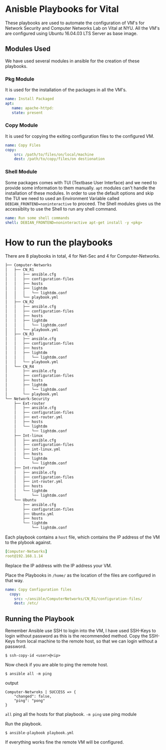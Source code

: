 # Anisble Playbooks for Vital 

These playbooks are used to automate the configuration of VM's for Network Security and Computer Networks Lab on Vital at NYU.
All the VM's are configured using Ubuntu 16.04.03 LTS Server as base image.

## Modules Used
We have used several modules in ansible for the creation of these playbooks.

### Pkg Module
It is used for the installation of the packages in all the VM's.
  
 ```yaml
name: Install Packaged
apt:
    name: apache-httpd:
    state: present
 ``` 
### Copy Module
It is used for copying the exiting configuration files to the configured VM.

```yaml
name: Copy Files
copy:
    src: /path/to/files/on/local/machine
    dest: /path/to/copy/files/on destionation
```

### Shell Module
Some packages comes with TUI (Textbase User Interface) and we need to provide some information to them manually. 
`apt` modules can't handle the installation of these modules.
In order to use the default options and skip the TUI we need to used an Environment Variable called `DEBIAN_FRONTEND=noninteractive` to proceed. 
The Shell modules gives us the accessiblity to use the Shell to run any shell command.

```yaml
name: Run some shell commands
shell: DEBIAN_FRONTEND=noninteractive apt-get install -y <pkg>
```

# How to run the playbooks

There are 8 playbooks in total, 4 for Net-Sec and 4 for Computer-Networks.
```bash
├── Computer-Networks                               
│   ├── CN_R1                                       
│   │   ├── ansible.cfg                             
│   │   ├── configuration-files                     
│   │   ├── hosts                                   
│   │   ├── lightdm                                 
│   │   │   └── lightdm.conf                        
│   │   └── playbook.yml                            
│   ├── CN_R2                                       
│   │   ├── ansible.cfg                             
│   │   ├── configuration-files                     
│   │   ├── hosts                                   
│   │   ├── lightdm                                 
│   │   │   └── lightdm.conf                        
│   │   └── playbook.yml                            
│   ├── CN_R3                                       
│   │   ├── ansible.cfg                             
│   │   ├── configuration-files                     
│   │   ├── hosts                                   
│   │   ├── lightdm                                 
│   │   │   └── lightdm.conf                        
│   │   └── playbook.yml                            
│   └── CN_R4                                       
│       ├── ansible.cfg                             
│       ├── configuration-files                     
│       ├── hosts                                   
│       ├── lightdm                                 
│       │   └── lightdm.conf                        
│       └── playbook.yml                            
└── Network-Security                                
    ├── Ext-router                                  
    │   ├── ansible.cfg                             
    │   ├── configuration-files                     
    │   ├── ext-router.yml                          
    │   ├── hosts                                   
    │   └── lightdm                                 
    │       └── lightdm.conf                        
    ├── Int-linux                                   
    │   ├── ansible.cfg                             
    │   ├── configuration-files                     
    │   ├── int-linux.yml                          
    │   ├── hosts                                   
    │   └── lightdm                                 
    │       └── lightdm.conf                        
    ├── Int-router                                  
    │   ├── ansible.cfg                             
    │   ├── configuration-files                     
    │   ├── int-router.yml                          
    │   ├── hosts                                   
    │   └── lightdm                                 
    │       └── lightdm.conf                        
    └── Ubuntu                                      
        ├── ansible.cfg                             
        ├── configuration-files                     
        ├── Ubuntu.yml                          
        ├── hosts                                   
        └── lightdm                                 
            └── lightdm.conf
```

Each playbook contains a `host` file, which contains the IP address of the VM to the plybook against.

```yaml
[Computer-Networks]
root@192.168.1.14
```
Replace the IP address with the IP address your VM.

Place the Playbooks in `/home/` as the location of the files are configured in that way.

```yaml
name: Copy Configuration files
  copy:
    src: ~/ansible/ComputerNetworks/CN_R1/configuration-files/
    dest: /etc/
```

## Running the Playbook
Remember Ansible use SSH to login into the VM, I have used SSH-Keys to login without password as this is the recommended method.
Copy the SSH-Keys from local machine to the remote host, so that we can login without a password.

`$ ssh-copy-id <user>@<ip>`

Now check if you are able to ping the remote host.

`$ ansible all -m ping`

output 

```ansible -m ping prod
Computer-Netwroks | SUCCESS => {
    "changed": false,
    "ping": "pong"
}
```

`all` ping all the hosts for that playbook.
`-m ping` use ping module

Run the playbook.

`$ ansible-playbook playbook.yml`

If everything works fine the remote VM will be configured.
